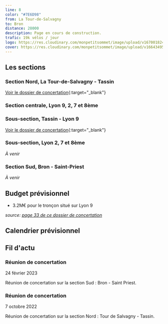 ```yaml
---
line: 8
color: "#7E6D98"
from: La Tour-de-Salvagny
to: Bron
distance: 28000
description: Page en cours de construction.
trafic: 19k vélos / jour
logo: https://res.cloudinary.com/monpetitsommet/image/upload/v1670018243/voieslyonnaises/ligne8/cover-vl8_ivz4ds.png
cover: https://res.cloudinary.com/monpetitsommet/image/upload/v1664349522/voieslyonnaises/ligne8/ligne8_qugelt.jpg
---
```


## Les sections

### Section Nord, La Tour-de-Salvagny - Tassin

[Voir le dossier de concertation](https://www.grandlyon.com/fileadmin/user_upload/media/pdf/grands-projets/concertation-reglementaire/20220902_voieslyonnaises_ligne8_dossier.pdf){:target="_blank"}

### Section centrale, Lyon 9, 2, 7 et 8ème

### Sous-section, Tassin - Lyon 9
[Voir le dossier de concertation](https://jeparticipe.grandlyon.com/media/default/0001/01/bd50d56d86221d7c4daf56f310abe3cb77aff211.pdf){:target="_blank"}

### Sous-section, Lyon 2, 7 et 8ème
_À venir_

### Section Sud, Bron - Saint-Priest
_À venir_

## Budget prévisionnel
- 3.2M€ pour le tronçon situé sur Lyon 9

_source: [page 33 de ce dossier de concertation](https://jeparticipe.grandlyon.com/media/default/0001/01/bd50d56d86221d7c4daf56f310abe3cb77aff211.pdf)_
 
## Calendrier prévisionnel

## Fil d'actu

### Réunion de concertation
24 février 2023

Réunion de concertation sur la section Sud : Bron - Saint Priest.

### Réunion de concertation
7 octobre 2022

Réunion de concertation sur la section Nord : Tour de Salvagny - Tassin.